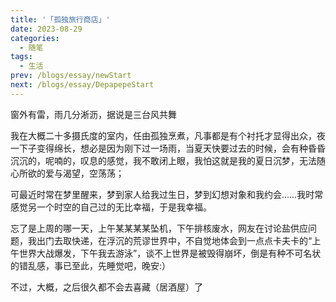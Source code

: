 ```yaml
---
title: '「孤独旅行商店」'
date: 2023-08-29
categories:
  - 随笔
tags: 
  - 生活
prev: /blogs/essay/newStart
next: /blogs/essay/DepapepeStart
---
```


​窗外有雷，雨几分淅沥，据说是三台风共舞


我在大概二十多摄氏度的室内，任由孤独烹煮，凡事都是有个衬托才显得出众，夜一下子变得绵长，想必是因为刚下过一场雨，当夏天快要过去的时候，会有种昏昏沉沉的，呢喃的，叹息的感觉，我不敢闭上眼，我怕这就是我的夏日沉梦，无法随心所欲的爱与渴望，空荡荡；



可最近时常在梦里醒来，梦到家人给我过生日，梦到幻想对象和我约会……我时常感觉另一个时空的自己过的无比幸福，于是我幸福。



忘了是上周的哪一天，上午某某某某坠机，下午排核废水，网友在讨论盐供应问题，我出门去取快递，在浮沉的荒谬世界中，不自觉地体会到一点点卡夫卡的“上午世界大战爆发，下午我去游泳”，谈不上世界是被毁得崩坏，倒是有种不可名状的错乱感，事已至此，先睡觉吧，晚安:）



不过，大概，之后很久都不会去喜藏（居酒屋）了